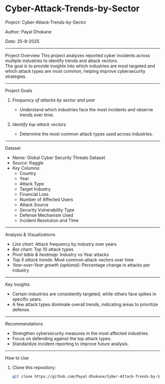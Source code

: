 # Cyber-Attack-Trends-by-Sector

*Project:* Cyber-Attack-Trends-by-Sector

*Author:* Payal Dhokane

*Date:* 25-8-2025

---

 Project Overview
This project analyzes reported cyber incidents across multiple industries to identify trends and attack vectors.  
The goal is to provide insights into which industries are most targeted and which attack types are most common, helping improve cybersecurity strategies.

---

Project Goals
1. *Frequency of attacks by sector and year*  
   - Understand which industries face the most incidents and observe trends over time.

2. *Identify top attack vectors*  
   - Determine the most common attack types used across industries.

---

 Dataset
- *Name:* Global Cyber Security Threats Dataset  
- *Source:* Kaggle  
- *Key Columns:*
  - Country
  - Year
  - Attack Type
  - Target Industry
  - Financial Loss
  - Number of Affected Users
  - Attack Source
  - Security Vulnerability Type
  - Defense Mechanism Used
  - Incident Resolution and Time

---

 Analysis & Visualizations
- *Line chart:* Attack frequency by industry over years  
- *Bar chart:* Top 10 attack types  
- *Pivot table & heatmap:* Industry vs Year attacks  
- *Top 5 attack trends:* Most common attack vectors over time  
- *Year-over-Year growth (optional):* Percentage change in attacks per industry

---

 Key Insights
- Certain industries are consistently targeted, while others face spikes in specific years.  
- A few attack types dominate overall trends, indicating areas to prioritize defense.  

---

 Recommendations
- Strengthen cybersecurity measures in the most affected industries.  
- Focus on defending against the top attack types.  
- Standardize incident reporting to improve future analysis.

---

 How to Use
1. Clone this repository:
   ```bash
   git clone https://github.com/Payal-Dhokane/Cyber-Attack-Trends-by-Sector.git
